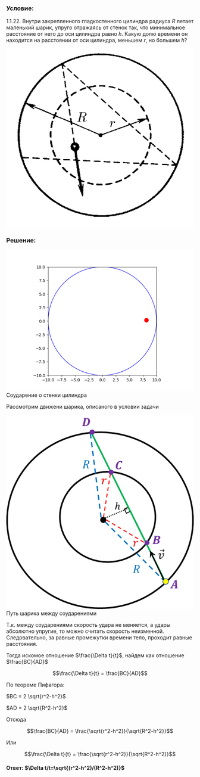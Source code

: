 ###  Условие: 

$1.1.22.$ Внутри закрепленного гладкостенного цилиндра радиуса $R$ летает маленький шарик, упруго отражаясь от стенок так, что минимальное расстояние от него до оси цилиндра равно $h$. Какую долю времени он находится на расстоянии от оси цилиндра, меньшем $r$, но большем $h$? 

![ К задаче 1.1.22 |593x563, 34%](../../img/1.1.22/statement.png)

###  Решение: 

![ Соударение о стенки цилиндра |640x480, 42%](../../img/1.1.22/animation.gif)  Соударение о стенки цилиндра 

Рассмотрим движени шарика, описаного в условии задачи 

![ Путь шарика между соударениями |593x613, 42%](../../img/1.1.22/drawing.png)  Путь шарика между соударениями 

Т.к. между соударениями скорость удара не меняется, а удары абсолютно упругие, то можно считать скорость неизменной. Следовательно, за равные промежутки времени тело, проходит равные расстояния. 

Тогда искомое отношение $\frac{\Delta t}{t}$, найдем как отношение $\frac{BC}{AD}$ 

$$\frac{\Delta t}{t} = \frac{BC}{AD}$$ 

По теореме Пифагора: 

$BC = 2 \sqrt{r^2-h^2}$ 

$AD = 2 \sqrt{R^2-h^2}$ 

Отсюда 

$$\frac{BC}{AD} = \frac{\sqrt{r^2-h^2}}{\sqrt{R^2-h^2}}$$ 

Или 

$$\frac{\Delta t}{t} = \frac{\sqrt{r^2-h^2}}{\sqrt{R^2-h^2}}$$ 

####  Ответ: $\Delta t/t=\sqrt{(r^2-h^2)/(R^2-h^2)}$ 

  

